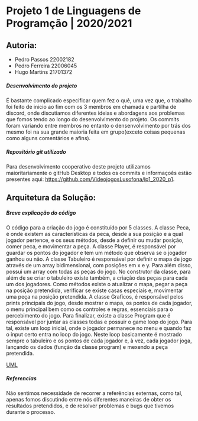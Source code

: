 # Projeto 1 de Linguagens de Programção | 2020/2021 

## Autoria:
 - Pedro Passos 22002182
 - Pedro Ferreira 22006045
 - Hugo Martins 21701372

##### Desenvolvimento do projeto
É bastante complicado especificar quem fez o quê, uma vez que, o trabalho foi feito de inicio ao fim com os 3 membros em chamada e partilha de discord, onde discutiamos diferentes ideias e abordagens aos problemas que fomos tendo ao longo do desenvolvimento do projeto. Os commits foram variando entre membros no entanto o densenvolvimento por trás dos mesmo foi na sua grande maioria feita em grupo(exceto coisas pequenas como alguns comentários e afins).

##### Repositório git utilizado 
Para desenvolvimento cooperativo deste projeto utilizamos maioritariamente o gitHub Desktop e todos os commits e informaçoês estão presentes aqui: https://github.com/VideojogosLusofona/lp1_2020_p1.

## Arquitetura da Solução:
##### Breve explicação do código
O código para a criação do jogo é constituído por 5 classes.
A classe Peca, é onde existem as características da peca, desde a sua posição e a qual jogador pertence, e os seus métodos, desde a definir ou mudar posição, comer peca, e movimentar a peça.
A classe Player, é responsável por guardar os pontos do jogador e tem um método que observa se o jogador ganhou ou não.
A classe Tabuleiro é responsável por definir o mapa de jogo através de um array bidimensional, com posições em x e y. Para além disso, possui um array com todas as peças do jogo. No construtor da classe, para além de se criar o tabuleiro existe também, a criação das peças para cada um dos jogadores. Como métodos existe o atualizar o mapa, pegar a peça na posição pretendida, verificar se existe casas especiais e, movimentar uma peça na posição pretendida.
A classe Graficos, é responsável pelos prints principais do jogo, desde mostrar o mapa, os pontos de cada jogador, o menu principal bem como os controles e regras, essenciais para o percebimento do jogo.
Para finalizar, existe a classe Program que é responsável por juntar as classes todas e possuir o game loop do jogo. Para tal, existe um loop inicial, onde o jogador permanece no menu e quando faz o input certo entra no loop do jogo. Neste loop basicamente é mostrado sempre o tabuleiro e os pontos de cada jogador e, à vez, cada jogador joga, lançando os dados (função da classe program) e mexendo a peça pretendida.


[UML](uml.png)

##### Referencias
Não sentimos necessidade de recorrer a referências externas, como tal, apenas fomos discutindo entre nós diferentes maneiras de obter os resultados pretendidos, e de resolver problemas e bugs que tivemos durante o processo.
